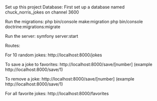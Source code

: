 Set up this project
Database:
First set up a database named chuck_norris_jokes on channel 3600 

Run the migrations:
php bin/console make:migration
php bin/console doctrine:migrations:migrate

Run the server:
symfony server:start

Routes:

For 10 random jokes:
http://localhost:8000/jokes

To save a joke to favorites:
http://localhost:8000/save/[number]
(example http://localhost:8000/save/1)

To remove a joke:
http://localhost:8000/save/[number]
(example http://localhost:8000/save/1)

For all favorite jokes:
http://localhost:8000/favorites